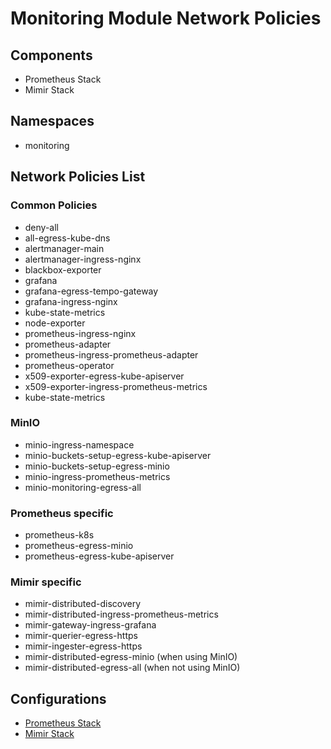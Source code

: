 # Monitoring Module Network Policies

## Components
- Prometheus Stack
- Mimir Stack

## Namespaces
- monitoring

## Network Policies List

### Common Policies
- deny-all
- all-egress-kube-dns
- alertmanager-main
- alertmanager-ingress-nginx
- blackbox-exporter
- grafana
- grafana-egress-tempo-gateway
- grafana-ingress-nginx
- kube-state-metrics
- node-exporter
- prometheus-ingress-nginx
- prometheus-adapter
- prometheus-ingress-prometheus-adapter
- prometheus-operator
- x509-exporter-egress-kube-apiserver
- x509-exporter-ingress-prometheus-metrics
- kube-state-metrics

### MinIO
- minio-ingress-namespace
- minio-buckets-setup-egress-kube-apiserver
- minio-buckets-setup-egress-minio
- minio-ingress-prometheus-metrics
- minio-monitoring-egress-all

### Prometheus specific
- prometheus-k8s
- prometheus-egress-minio
- prometheus-egress-kube-apiserver

### Mimir specific
- mimir-distributed-discovery
- mimir-distributed-ingress-prometheus-metrics
- mimir-gateway-ingress-grafana
- mimir-querier-egress-https
- mimir-ingester-egress-https
- mimir-distributed-egress-minio (when using MinIO)
- mimir-distributed-egress-all (when not using MinIO)

## Configurations
- [Prometheus Stack](prometheus.md)
- [Mimir Stack](mimir.md)

